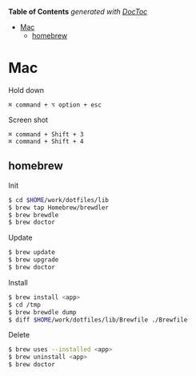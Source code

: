 <!-- START doctoc generated TOC please keep comment here to allow auto update -->
<!-- DON'T EDIT THIS SECTION, INSTEAD RE-RUN doctoc TO UPDATE -->
**Table of Contents**  *generated with [DocToc](https://github.com/thlorenz/doctoc)*

- [Mac](#mac)
  - [homebrew](#homebrew)

<!-- END doctoc generated TOC please keep comment here to allow auto update -->

Mac
===

Hold down
```
⌘ command + ⌥ option + esc
```

Screen shot
```
⌘ command + Shift + 3
⌘ command + Shift + 4
```

## homebrew

Init
```bash
$ cd $HOME/work/dotfiles/lib
$ brew tap Homebrew/brewdler
$ brew brewdle
$ brew doctor
```

Update
```bash
$ brew update
$ brew upgrade
$ brew doctor
```

Install
```bash
$ brew install <app>
$ cd /tmp
$ brew brewdle dump
$ diff $HOME/work/dotfiles/lib/Brewfile ./Brewfile
```

Delete
```bash
$ brew uses --installed <app>
$ brew uninstall <app>
$ brew doctor
```
